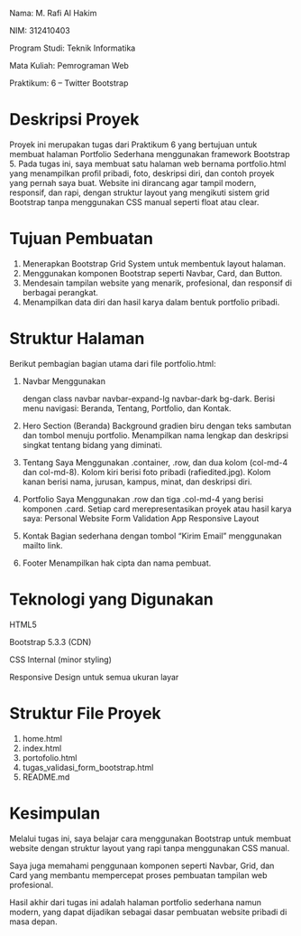 Nama: M. Rafi Al Hakim

NIM: 312410403

Program Studi: Teknik Informatika

Mata Kuliah: Pemrograman Web

Praktikum: 6 – Twitter Bootstrap

# Deskripsi Proyek

Proyek ini merupakan tugas dari Praktikum 6 yang bertujuan untuk membuat halaman Portfolio Sederhana menggunakan framework Bootstrap 5. Pada tugas ini, saya membuat satu halaman web bernama portfolio.html yang menampilkan profil pribadi, foto, deskripsi diri, dan contoh proyek yang pernah saya buat. Website ini dirancang agar tampil modern, responsif, dan rapi, dengan struktur layout yang mengikuti sistem grid Bootstrap tanpa menggunakan CSS manual seperti float atau clear.

# Tujuan Pembuatan

1. Menerapkan Bootstrap Grid System untuk membentuk layout halaman.
2. Menggunakan komponen Bootstrap seperti Navbar, Card, dan Button.
3. Mendesain tampilan website yang menarik, profesional, dan responsif di berbagai perangkat.
4. Menampilkan data diri dan hasil karya dalam bentuk portfolio pribadi.

# Struktur Halaman

Berikut pembagian bagian utama dari file portfolio.html:

1. Navbar
Menggunakan <nav> dengan class navbar navbar-expand-lg navbar-dark bg-dark.
Berisi menu navigasi: Beranda, Tentang, Portfolio, dan Kontak.

2. Hero Section (Beranda)
Background gradien biru dengan teks sambutan dan tombol menuju portfolio.
Menampilkan nama lengkap dan deskripsi singkat tentang bidang yang diminati.

3. Tentang Saya
Menggunakan .container, .row, dan dua kolom (col-md-4 dan col-md-8).
Kolom kiri berisi foto pribadi (rafiedited.jpg).
Kolom kanan berisi nama, jurusan, kampus, minat, dan deskripsi diri. 

4. Portfolio Saya Menggunakan .row dan tiga .col-md-4 yang berisi komponen .card. Setiap card merepresentasikan proyek atau hasil karya saya: Personal Website Form Validation App Responsive Layout

5. Kontak 
Bagian sederhana dengan tombol “Kirim Email” menggunakan mailto link. 

6. Footer 
Menampilkan hak cipta dan nama pembuat.

# Teknologi yang Digunakan

HTML5

Bootstrap 5.3.3 (CDN)

CSS Internal (minor styling)

Responsive Design untuk semua ukuran layar

# Struktur File Proyek

1. home.html
2. index.html
3. portofolio.html
4. tugas_validasi_form_bootstrap.html
5. README.md

# Kesimpulan

Melalui tugas ini, saya belajar cara menggunakan Bootstrap untuk membuat website dengan struktur layout yang rapi tanpa menggunakan CSS manual.

Saya juga memahami penggunaan komponen seperti Navbar, Grid, dan Card yang membantu mempercepat proses pembuatan tampilan web profesional.

Hasil akhir dari tugas ini adalah halaman portfolio sederhana namun modern, yang dapat dijadikan sebagai dasar pembuatan website pribadi di masa depan.
